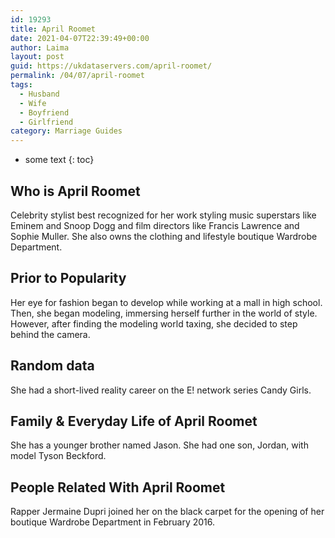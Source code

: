 ```yaml
---
id: 19293
title: April Roomet
date: 2021-04-07T22:39:49+00:00
author: Laima
layout: post
guid: https://ukdataservers.com/april-roomet/
permalink: /04/07/april-roomet
tags:
  - Husband
  - Wife
  - Boyfriend
  - Girlfriend
category: Marriage Guides
---
```


* some text
{: toc}


## Who is April Roomet
                  
                  
                  
Celebrity stylist best recognized for her work styling music superstars like Eminem and Snoop Dogg and film directors like Francis Lawrence and Sophie Muller. She also owns the clothing and lifestyle boutique Wardrobe Department.
                  
              
            
              
            
                
                
                
## Prior to Popularity
                  
                  
                  
Her eye for fashion began to develop while working at a mall in high school. Then, she began modeling, immersing herself further in the world of style. However, after finding the modeling world taxing, she decided to step behind the camera.
                  
              
            
              
            
                
                
                
## Random data
                  
                  
                  
She had a short-lived reality career on the E! network series Candy Girls.
                  
              
            
              
            
                
                
                
## Family & Everyday Life of April Roomet
                  
                  
                  
She has a younger brother named Jason. She had one son, Jordan, with model Tyson Beckford.
                  
              
            
              
            
                
                
                
## People Related With April Roomet
                  
                  
                  
Rapper Jermaine Dupri joined her on the black carpet for the opening of her boutique Wardrobe Department in February 2016.
                  
              
            
              
            
                
              
            
              
              
            
            
              
            
          
          
          